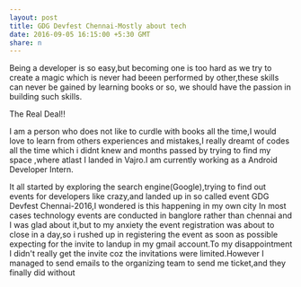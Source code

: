 ```yaml
---
layout: post
title: GDG Devfest Chennai-Mostly about tech
date: 2016-09-05 16:15:00 +5:30 GMT
share: n
---
```

Being a developer is so easy,but becoming one is too hard as we try to create a magic which is never had beeen performed by other,these skills can never be gained by learning books or so, we should have the passion in building such skills.

The Real Deal!!

I am a person who does not like to curdle with books all the time,I would love to learn from others experiences and mistakes,I really dreamt of codes all the time which i didnt knew and months passed by trying to find my space ,where atlast I landed in Vajro.I am currently working as a Android Developer Intern.

It all started by exploring the search engine(Google),trying to find out events for developers like crazy,and landed up in so called event GDG Devfest Chennai-2016,I wondered is this happening in my own city In most cases technology events are  conducted in banglore rather than chennai and I was glad about it,but to my anxiety the event registration was about to close in a day,so i rushed up in registering the event as soon as possible expecting for the invite to landup in my gmail account.To my disappointment I didn't really get the invite coz the invitations were limited.However I managed to send emails to the organizing team to send me ticket,and they finally did without  

